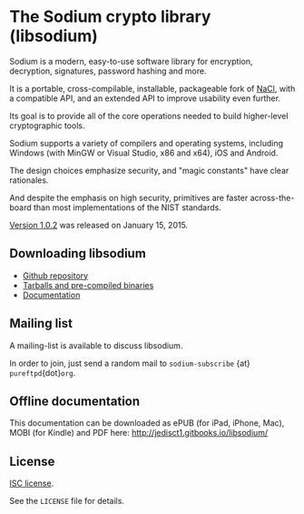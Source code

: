 # The Sodium crypto library (libsodium)

Sodium is a modern, easy-to-use software library for encryption, decryption, signatures, password hashing and more.

It is a portable, cross-compilable, installable, packageable fork of [NaCl](http://nacl.cr.yp.to/), with a compatible API, and an
extended API to improve usability even further.

Its goal is to provide all of the core operations needed to build higher-level cryptographic tools.

Sodium supports a variety of compilers and operating systems,
including Windows (with MinGW or Visual Studio, x86 and x64), iOS and Android.

The design choices emphasize security, and "magic constants" have clear rationales.

And despite the emphasis on high security, primitives are faster across-the-board than most implementations of the NIST standards.

[Version 1.0.2](https://github.com/jedisct1/libsodium/releases) was released on January 15, 2015.

## Downloading libsodium

- [Github repository](https://github.com/jedisct1/libsodium)
- [Tarballs and pre-compiled binaries](http://download.libsodium.org/libsodium/releases/)
- [Documentation](http://doc.libsodium.org)

## Mailing list

A mailing-list is available to discuss libsodium.

In order to join, just send a random mail to `sodium-subscribe` {at}
`pureftpd`{dot}`org`.

## Offline documentation

This documentation can be downloaded as ePUB (for iPad, iPhone, Mac),
MOBI (for Kindle) and PDF here: http://jedisct1.gitbooks.io/libsodium/

## License

[ISC license](http://en.wikipedia.org/wiki/ISC_license).

See the `LICENSE` file for details.
